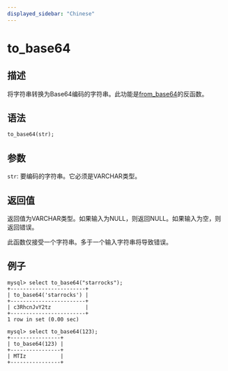 ```yaml
---
displayed_sidebar: "Chinese"
---
```


# to_base64

## 描述

将字符串转换为Base64编码的字符串。此功能是[from_base64](from_base64.md)的反函数。

## 语法

```Haskell
to_base64(str);
```

## 参数

`str`: 要编码的字符串。它必须是VARCHAR类型。

## 返回值

返回值为VARCHAR类型。如果输入为NULL，则返回NULL。如果输入为空，则返回错误。

此函数仅接受一个字符串。多于一个输入字符串将导致错误。

## 例子

```Plain Text
mysql> select to_base64("starrocks");
+------------------------+
| to_base64('starrocks') |
+------------------------+
| c3RhcnJvY2tz           |
+------------------------+
1 row in set (0.00 sec)

mysql> select to_base64(123);
+----------------+
| to_base64(123) |
+----------------+
| MTIz           |
+----------------+
```